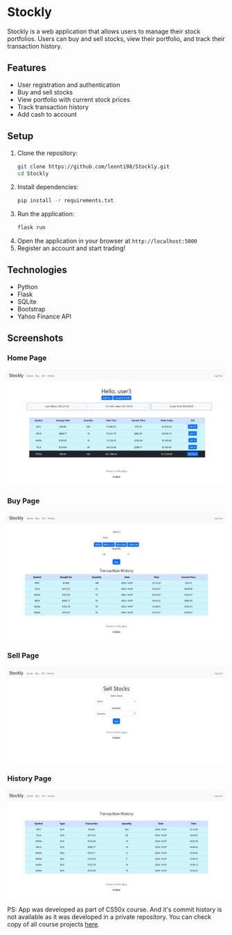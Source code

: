 # Stockly

Stockly is a web application that allows users to manage their stock portfolios. Users can buy and sell stocks, view their portfolio, and track their transaction history.

## Features

- User registration and authentication
- Buy and sell stocks
- View portfolio with current stock prices
- Track transaction history
- Add cash to account

## Setup

1. Clone the repository:
    ```bash
    git clone https://github.com/leonti98/Stockly.git
    cd Stockly
    ```
2. Install dependencies:
    ```bash
    pip install -r requirements.txt
    ```
3. Run the application:
    ```bash
    flask run
    ```
4. Open the application in your browser at `http://localhost:5000`
5. Register an account and start trading!

## Technologies
- Python
- Flask
- SQLite
- Bootstrap
- Yahoo Finance API

## Screenshots
### Home Page
![Home Page](screenshots/homepage.png)
### Buy Page
![Buy Page](screenshots/buypage.png)
### Sell Page
![Sell Page](screenshots/sellpage.png)
### History Page
![History Page](screenshots/historypage.png)

PS: App was developed as part of CS50x course. And it's commit history is not available as it was developed in a private repository. You can check copy of all course projects [here](https://github.com/leonti98/CS50).
